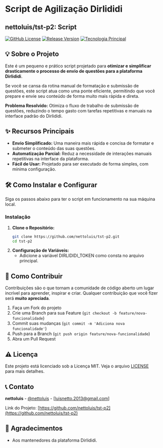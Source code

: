 # Script de Agilização Dirlididi
## nettoluis/tst-p2: Script
[![GitHub License](https://img.shields.io/badge/license-MIT-blue.svg)](LICENSE)
[![Release Version](https://img.shields.io/github/v/release/nettoluis/tst-p2?include_prereleases&label=version)](https://github.com/nettoluis/tst-p2/releases)
[![Tecnologia Principal](https://img.shields.io/badge/Tecnologia-[...Tecnologia...]-blue)](https://www.youtube.com/watch?v=dQw4w9WgXcQ)

## 💡 Sobre o Projeto
Este é um pequeno e prático script projetado para **otimizar e simplificar drasticamente o processo de envio de questões para a plataforma Dirlididi**.

Se você se cansa da rotina manual de formatação e submissão de questões, este script atua como uma ponte eficiente, permitindo que você prepare e envie seu conteúdo de forma muito mais rápida e direta.

**Problema Resolvido:** Otimiza o fluxo de trabalho de submissão de questões, reduzindo o tempo gasto com tarefas repetitivas e manuais na interface padrão do Dirlididi.

## ✨ Recursos Principais
* **Envio Simplificado:** Uma maneira mais rápida e concisa de formatar e submeter o conteúdo das suas questões.
* **Automatização Parcial:** Reduz a necessidade de interações manuais repetitivas na interface da plataforma.
* **Fácil de Usar:** Projetado para ser executado de forma simples, com mínima configuração.

## 🛠️ Como Instalar e Configurar
Siga os passos abaixo para ter o script em funcionamento na sua máquina local.

### Instalação
1.  **Clone o Repositório:**
    ```bash
    git clone https://github.com/nettoluis/tst-p2.git
    cd tst-p2
    ```
3.  **Configuração de Variáveis:**
    * Adicione a variável DIRLIDIDI\_TOKEN como consta no arquivo principal.


## 🤝 Como Contribuir
Contribuições são o que tornam a comunidade de código aberto um lugar incrível para aprender, inspirar e criar. Qualquer contribuição que você fizer será **muito apreciada**.

1.  Faça um Fork do projeto
2.  Crie uma Branch para sua Feature (`git checkout -b feature/nova-funcionalidade`)
3.  Commit suas mudanças (`git commit -m 'Adiciona nova funcionalidade'`)
4.  Push para a Branch (`git push origin feature/nova-funcionalidade`)
5.  Abra um Pull Request

## ⚠️ Licença
Este projeto está licenciado sob a Licença MIT. Veja o arquivo [LICENSE](LICENSE) para mais detalhes.

## 📞 Contato
**nettoluis** - [@nettoluis](https://github.com/nettoluis) - [luisnetto.2013@gmail.com]

Link do Projeto: [https://github.com/nettoluis/tst-p2](https://github.com/nettoluis/tst-p2)

## 🙏 Agradecimentos
* Aos mantenedores da plataforma Dirlididi.
